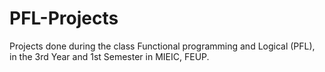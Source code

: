 # PFL-Projects

Projects done during the class Functional programming and Logical (PFL), in the 3rd Year and 1st Semester in MIEIC, FEUP.